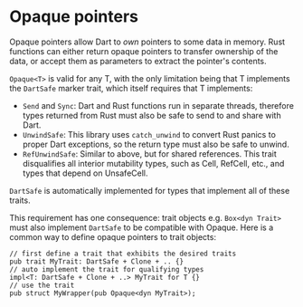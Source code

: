 # Opaque pointers

Opaque pointers allow Dart to _own_ pointers to some data in memory. Rust
functions can either return opaque pointers to transfer ownership of the data,
or accept them as parameters to extract the pointer's contents.

`Opaque<T>` is valid for any T, with the only limitation being that T implements
the `DartSafe` marker trait, which itself requires that T implements:

- `Send` and `Sync`: Dart and Rust functions run in separate threads, therefore
  types returned from Rust must also be safe to send to and share with Dart.
- `UnwindSafe`: This library uses `catch_unwind` to convert Rust panics to
  proper Dart exceptions, so the return type must also be safe to unwind.
- `RefUnwindSafe`: Similar to above, but for shared references. This trait
  disqualifies all interior mutability types, such as Cell, RefCell, etc., and
  types that depend on UnsafeCell.

`DartSafe` is automatically implemented for types that implement all of these
traits.

This requirement has one consequence: trait objects e.g. `Box<dyn Trait>` must
also implement `DartSafe` to be compatible with Opaque. Here is a common way to
define opaque pointers to trait objects:

```rust,ignore
// first define a trait that exhibits the desired traits
pub trait MyTrait: DartSafe + Clone + .. {}
// auto implement the trait for qualifying types
impl<T: DartSafe + Clone + ..> MyTrait for T {}
// use the trait
pub struct MyWrapper(pub Opaque<dyn MyTrait>);
```
